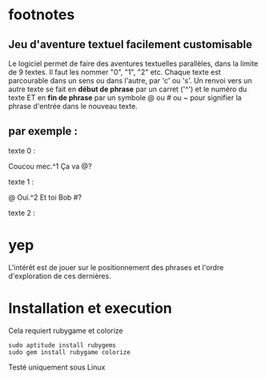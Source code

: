 footnotes
=========

## Jeu d'aventure textuel facilement customisable


Le logiciel permet de faire des aventures textuelles parallèles, dans la limite de 9 textes. Il faut les nommer "0", "1", "2" etc.
Chaque texte est parcourable dans un sens ou dans l'autre, par 'c' ou 's'.
Un renvoi vers un autre texte se fait en __début de phrase__ par un carret ('^') et le numéro du texte 
ET en __fin de phrase__ par un symbole @ ou # ou ~ pour signifier la phrase d'entrée dans le nouveau texte.

## par exemple :

texte 0 :

Coucou mec.^1 Ça va @?

texte 1 :

@ Oui.^2 Et toi Bob #?

texte 2 :

# yep


L'intérêt est de jouer sur le positionnement des phrases et l'ordre d'exploration de ces dernières.


# Installation et execution


Cela requiert rubygame et colorize

```
sudo aptitude install rubygems
sudo gem install rubygame colorize
```

Testé uniquement sous Linux
